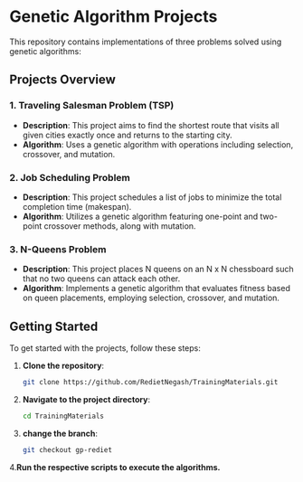 # Genetic Algorithm Projects

This repository contains implementations of three problems solved using genetic algorithms:

## Projects Overview

### 1. Traveling Salesman Problem (TSP)
- **Description**: This project aims to find the shortest route that visits all given cities exactly once and returns to the starting city.
- **Algorithm**: Uses a genetic algorithm with operations including selection, crossover, and mutation.

### 2. Job Scheduling Problem
- **Description**: This project schedules a list of jobs to minimize the total completion time (makespan).
- **Algorithm**: Utilizes a genetic algorithm featuring one-point and two-point crossover methods, along with mutation.

### 3. N-Queens Problem
- **Description**: This project places N queens on an N x N chessboard such that no two queens can attack each other.
- **Algorithm**: Implements a genetic algorithm that evaluates fitness based on queen placements, employing selection, crossover, and mutation.

## Getting Started

To get started with the projects, follow these steps:

1. **Clone the repository**:
   ```bash
   git clone https://github.com/RedietNegash/TrainingMaterials.git
2. **Navigate to the project directory**:
   ```bash
   cd TrainingMaterials
3. **change the branch**:
   ```bash
   git checkout gp-rediet
4.**Run the respective scripts to execute the algorithms.**

